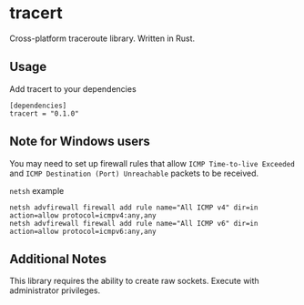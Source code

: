 # tracert
Cross-platform traceroute library. Written in Rust.

## Usage
Add tracert to your dependencies
```
[dependencies]
tracert = "0.1.0"
```

## Note for Windows users
You may need to set up firewall rules that allow `ICMP Time-to-live Exceeded` and `ICMP Destination (Port) Unreachable` packets to be received.

`netsh` example 
```
netsh advfirewall firewall add rule name="All ICMP v4" dir=in action=allow protocol=icmpv4:any,any
netsh advfirewall firewall add rule name="All ICMP v6" dir=in action=allow protocol=icmpv6:any,any
```

## Additional Notes
This library requires the ability to create raw sockets. Execute with administrator privileges.
